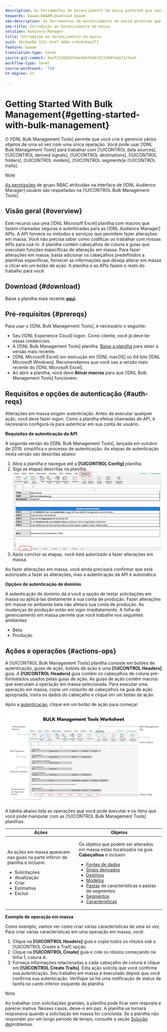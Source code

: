 ```yaml
---
description: As Ferramentas de Gerenciamento em massa permitem que você crie e gerencie vários objetos de uma só vez com uma única operação. Você pode usar as Ferramentas de Gerenciamento em massa para trabalhar com fontes de dados, sinais derivados, destinos, pastas, segmentos e características.
keywords: baaam;BAAAM;download baaam
seo-description: As Ferramentas de Gerenciamento em massa permitem que você crie e gerencie vários objetos de uma só vez com uma única operação. Você pode usar as Ferramentas de Gerenciamento em massa para trabalhar com fontes de dados, sinais derivados, destinos, pastas, segmentos e características.
seo-title: Introdução ao Gerenciamento em massa
solution: Audience Manager
title: Introdução ao Gerenciamento em massa
uuid: 4bc6ae0a-315c-4ce7-a68e-cc0c6c6aa2f1
feature: baaam
translation-type: tm+mt
source-git-commit: 9e4f2f26b83fe6e5b6f669107239d7edaf11fed3
workflow-type: tm+mt
source-wordcount: '710'
ht-degree: 1%

---
```



# Getting Started With Bulk Management{#getting-started-with-bulk-management}

O [!DNL Bulk Management Tools] permite que você crie e gerencie vários objetos de uma só vez com uma única operação. Você pode usar [!DNL Bulk Management Tools] para trabalhar com [!UICONTROL data sources], [!UICONTROL derived signals], [!UICONTROL destinations], [!UICONTROL folders], [!UICONTROL models], [!UICONTROL segments]e [!UICONTROL traits].

<!-- 

c_bulk_start.xml

 -->

>[!NOTE]
>
>[As permissões](../../features/administration/administration-overview.md) de grupo RBAC atribuídas na interface de [!DNL Audience Manager] usuário são respeitadas na [!UICONTROL Bulk Management Tools].

## Visão geral {#overview}

Este recurso usa uma [!DNL Microsoft Excel] planilha com macros que fazem chamadas seguras e autenticadas para as [!DNL Audience Manager] APIs. A API fornece os métodos e serviços que permitem fazer alterações em massa. Você não precisa saber como codificar ou trabalhar com nossas APIs para usá-lo. A planilha contém cabeçalhos de coluna e guias que executam funções específicas de alteração em massa. Para fazer alterações em massa, basta adicionar os cabeçalhos predefinidos a planilhas específicas, fornecer as informações que deseja alterar em massa e clicar em um botão de ação. A planilha e as APIs fazem o resto do trabalho para você.

## Download {#download}

Baixe a planilha mais recente **[aqui](assets/BAAAM_V2_20200502.xlsm)**.

## Pré-requisitos {#prereqs}

Para usar o [!DNL Bulk Management Tools], é necessário o seguinte:

* Seu [!DNL Experience Cloud] logon. Como cliente, você já deve ter essas credenciais.
* A [!DNL Bulk Management Tools] planilha. [Baixe a planilha](assets/BAAAM_V2_20200502.xlsm) para obter a versão mais recente.
* [!DNL Microsoft Excel] em execução em [!DNL macOS] ou 64 bits [!DNL Microsoft Windows]. Recomendamos que você use a versão mais recente do [!DNL Microsoft Excel].
* Ao abrir a planilha, você deve **Ativar macros** para que [!DNL Bulk Management Tools] funcionem.

## Requisitos e opções de autenticação {#auth-reqs}

Alterações em massa exigem autenticação. Antes de executar qualquer ação, você deve fazer logon. Como a planilha efetua chamadas de API, é necessário configurá-la para autenticar em sua conta de usuário.

**Requisitos de autenticação da API**

A segunda versão do [!DNL Bulk Management Tools], lançada em outubro de 2019, simplifica o processo de autenticação. As etapas de autenticação nesta versão são descritas abaixo:

1. Abra a planilha e navegue até a **[!UICONTROL Config]** planilha.
2. Siga as etapas descritas na planilha.
   ![](assets/baaam-authentication.png)
3. Após concluir as etapas, você está autorizado a fazer alterações em massa.

Ao fazer alterações em massa, você ainda precisará confirmar que está autorizado a fazer as alterações, mas a autenticação da API é automática.

**Opções de autenticação de domínio**

A autenticação de domínio dá a você a opção de testar solicitações em massa ou aplicá-las diretamente à sua conta de produção. Fazer alterações em massa no ambiente beta não afetará sua conta de produção. As mudanças de produção estão em vigor imediatamente. A folha de gerenciamento em massa permite que você trabalhe nos seguintes ambientes:

* Beta 
* Produção

## Ações e operações {#actions-ops}

A [!UICONTROL Bulk Management Tools] planilha consiste em botões de autenticação, guias de ação, botões de ação e uma **[!UICONTROL Headers]** guia. A **[!UICONTROL Headers]** guia contém os cabeçalhos de coluna pré-formatados usados pelas guias de ação. As guias de ação contêm macros que executam a operação em massa selecionada. Para executar uma operação em massa, copie um conjunto de cabeçalhos na guia de ação apropriada, insira os dados do cabeçalho e clique em um botão de ação.

Após a [autenticação](#auth-reqs), clique em um botão de ação para começar.

![](assets/baaam-worksheet.png)

A tabela abaixo lista as operações que você pode executar e os itens que você pode manipular com as [!UICONTROL Bulk Management Tools] planilhas.

<table id="table_B9B3E09B692E42BAA52FB32C18B00709"> 
 <thead> 
  <tr> 
   <th colname="col1" class="entry"> Ações </th> 
   <th colname="col2" class="entry"> Objetos </th> 
  </tr> 
 </thead>
 <tbody> 
  <tr> 
   <td colname="col1"> <p>As ações em massa aparecem nas guias na parte inferior da planilha e incluem: </p> <p> 
     <ul id="ul_49F46B9E00C045D29E40258EB7BDCFBB"> 
      <li id="li_193C41EA19EF4D738FBA037D2BF9B05C">Solicitações </li> 
      <li id="li_5BE2E13D839F4958AAA5C01B7EFC5096">Atualização </li> 
      <li id="li_4CCCC739795945DF8C89787F9A67EB88">Criar  </li> 
      <li id="li_C7D36D2BDF0448CEAF3A5EABE41038E8">Estimativa </li> 
      <li id="li_07A3E94326124A3092362D9896EB7732">Excluir </li> 
     </ul> </p> </td> 
   <td colname="col2"> <p>Os objetos que podem ser alterados em massa estão localizados na guia <b><span class="uicontrol"> Cabeçalhos</span></b> e incluem: </p> <p> 
     <ul id="ul_A7A96F2B1B63430B9A1E1184AC5FA8F2"> 
      <li id="li_E3D9E2E190B04BE685337AC6140C371C"> <a href="../../features/datasources-list-and-settings.md#data-sources-list-and-settings"> Fontes de dados</a> </li> 
      <li id="li_B645385E40684FA28770913EAF18CB2C"> <a href="../../features/derived-signals.md"> Sinais derivados</a> </li> 
      <li id="li_9059F8C4A41A410899BDEFC76D3F5949"> <a href="../../features/destinations/destinations.md"> Destinos</a> </li> 
      <li> <a href="../../features/algorithmic-models/understanding-models.md"> Modelos</a> </li> 
      <li id="li_BB5A445150754E53AA38C78461326932"> <a href="../../features/traits/trait-storage.md#trait-storage"> Pastas</a> de características e pastas de segmentos </li> 
      <li id="li_7A27DBF64E0945CF8AE8C96E8C6EDA09"> <a href="../../features/segments/segments-purpose.md"> Segmentos</a> </li> 
      <li id="li_A4640A34930040DEA8555EAF0AE2A702"> <a href="../../features/traits/trait-details-page.md"> Características</a> </li> 
     </ul> </p> </td> 
  </tr> 
 </tbody> 
</table>

**Exemplo de operação em massa**

Como exemplo, vamos ver como criar várias características de uma só vez. Para criar várias características em uma operação em massa, você:

1. Clique na **[!UICONTROL Headers]** guia e copie todos os rótulos sob a [!UICONTROL Create a Trait] opção.
2. Clique na **[!UICONTROL Create]** guia e cole os rótulos começando na linha 1, coluna A.
3. Forneça informações relacionadas a cada cabeçalho de coluna e clique em **[!UICONTROL Create Traits]**. Esta ação solicita que você confirme sua autenticação. Seu trabalho em massa é executado depois que você confirma sua autenticação. Verifique se há uma notificação de status de tarefa no canto inferior esquerdo da planilha.


>[!NOTE]
>
>Ao trabalhar com solicitações grandes, a planilha pode ficar sem resposta e parecer inativa. Nesses casos, deixe-o em paz. A planilha se tornará responsiva quando a solicitação em massa for concluída. Se a planilha não responder por um longo período de tempo, consulte a seção [Solução de](../../reference/bulk-management-tools/bulk-troubleshooting.md)problemas.

